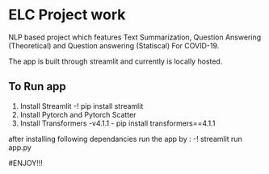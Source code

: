 # ELC Project work

NLP based project which features Text Summarization, Question Answering (Theoretical) and Question answering (Statiscal) For COVID-19.

The app is built through streamlit and currently is locally hosted.

## To Run app
1. Install Streamlit -! pip install streamlit
2. Install Pytorch and Pytorch Scatter 
3. Install Transformers -v4.1.1 - pip install transformers==4.1.1

after installing following dependancies run the app by : -! streamlit run app.py

#ENJOY!!!
